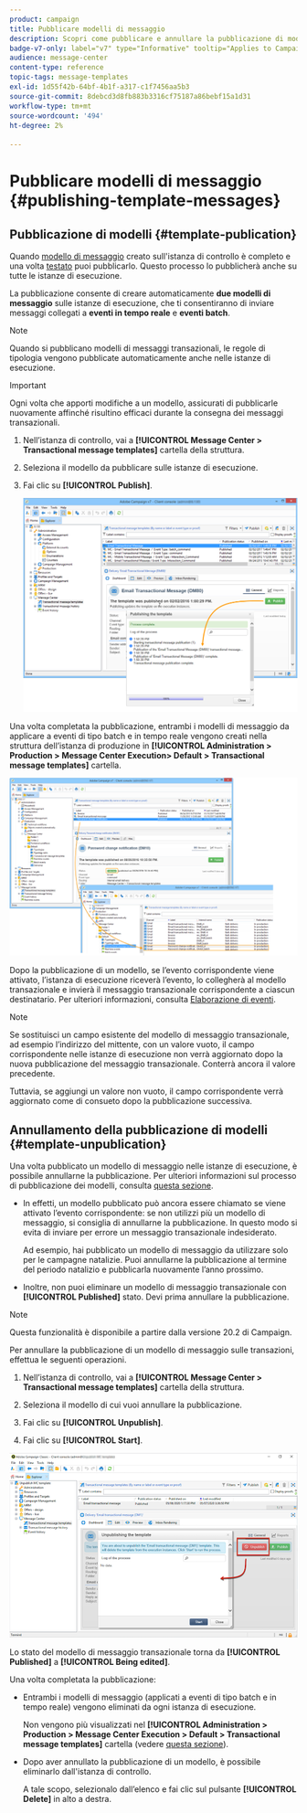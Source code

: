 ```yaml
---
product: campaign
title: Pubblicare modelli di messaggio
description: Scopri come pubblicare e annullare la pubblicazione di modelli di messaggi transazionali in Adobe Campaign Classic
badge-v7-only: label="v7" type="Informative" tooltip="Applies to Campaign Classic v7 only"
audience: message-center
content-type: reference
topic-tags: message-templates
exl-id: 1d55f42b-64bf-4b1f-a317-c1f7456aa5b3
source-git-commit: 8debcd3d8fb883b3316cf75187a86bebf15a1d31
workflow-type: tm+mt
source-wordcount: '494'
ht-degree: 2%

---
```


# Pubblicare modelli di messaggio {#publishing-template-messages}



## Pubblicazione di modelli {#template-publication}

Quando [modello di messaggio](../../message-center/using/creating-the-message-template.md) creato sull&#39;istanza di controllo è completo e una volta [testato](../../message-center/using/testing-message-templates.md) puoi pubblicarlo. Questo processo lo pubblicherà anche su tutte le istanze di esecuzione.

La pubblicazione consente di creare automaticamente **due modelli di messaggio** sulle istanze di esecuzione, che ti consentiranno di inviare messaggi collegati a **eventi in tempo reale** e **eventi batch**.

>[!NOTE]
>
>Quando si pubblicano modelli di messaggi transazionali, le regole di tipologia vengono pubblicate automaticamente anche nelle istanze di esecuzione.

>[!IMPORTANT]
>
>Ogni volta che apporti modifiche a un modello, assicurati di pubblicarle nuovamente affinché risultino efficaci durante la consegna dei messaggi transazionali.

1. Nell’istanza di controllo, vai a **[!UICONTROL Message Center > Transactional message templates]** cartella della struttura.
1. Seleziona il modello da pubblicare sulle istanze di esecuzione.
1. Fai clic su **[!UICONTROL Publish]**.

   ![](assets/messagecenter_publish_model_008.png)

Una volta completata la pubblicazione, entrambi i modelli di messaggio da applicare a eventi di tipo batch e in tempo reale vengono creati nella struttura dell’istanza di produzione in **[!UICONTROL Administration > Production > Message Center Execution> Default > Transactional message templates]** cartella.

![](assets/messagecenter_deployed_model_001.png)

Dopo la pubblicazione di un modello, se l’evento corrispondente viene attivato, l’istanza di esecuzione riceverà l’evento, lo collegherà al modello transazionale e invierà il messaggio transazionale corrispondente a ciascun destinatario. Per ulteriori informazioni, consulta [Elaborazione di eventi](../../message-center/using/about-event-processing.md).

>[!NOTE]
>
>Se sostituisci un campo esistente del modello di messaggio transazionale, ad esempio l’indirizzo del mittente, con un valore vuoto, il campo corrispondente nelle istanze di esecuzione non verrà aggiornato dopo la nuova pubblicazione del messaggio transazionale. Conterrà ancora il valore precedente.
>
>Tuttavia, se aggiungi un valore non vuoto, il campo corrispondente verrà aggiornato come di consueto dopo la pubblicazione successiva.

## Annullamento della pubblicazione di modelli {#template-unpublication}

Una volta pubblicato un modello di messaggio nelle istanze di esecuzione, è possibile annullarne la pubblicazione. Per ulteriori informazioni sul processo di pubblicazione dei modelli, consulta [questa sezione](#template-publication).

* In effetti, un modello pubblicato può ancora essere chiamato se viene attivato l’evento corrispondente: se non utilizzi più un modello di messaggio, si consiglia di annullarne la pubblicazione. In questo modo si evita di inviare per errore un messaggio transazionale indesiderato.

   Ad esempio, hai pubblicato un modello di messaggio da utilizzare solo per le campagne natalizie. Puoi annullarne la pubblicazione al termine del periodo natalizio e pubblicarla nuovamente l’anno prossimo.

* Inoltre, non puoi eliminare un modello di messaggio transazionale con **[!UICONTROL Published]** stato. Devi prima annullare la pubblicazione.

>[!NOTE]
>
>Questa funzionalità è disponibile a partire dalla versione 20.2 di Campaign.

Per annullare la pubblicazione di un modello di messaggio sulle transazioni, effettua le seguenti operazioni.

1. Nell’istanza di controllo, vai a **[!UICONTROL Message Center > Transactional message templates]** cartella della struttura.
1. Seleziona il modello di cui vuoi annullare la pubblicazione.
1. Fai clic su **[!UICONTROL Unpublish]**.

   <!--1. Fill in the **[!UICONTROL Log of the process]** field.-->

1. Fai clic su **[!UICONTROL Start]**.

![](assets/message-center-unpublish.png)

Lo stato del modello di messaggio transazionale torna da **[!UICONTROL Published]** a **[!UICONTROL Being edited]**.

Una volta completata la pubblicazione:

* Entrambi i modelli di messaggio (applicati a eventi di tipo batch e in tempo reale) vengono eliminati da ogni istanza di esecuzione.

   Non vengono più visualizzati nel **[!UICONTROL Administration > Production > Message Center Execution > Default > Transactional message templates]** cartella (vedere [questa sezione](#template-publication)).

* Dopo aver annullato la pubblicazione di un modello, è possibile eliminarlo dall&#39;istanza di controllo.

   A tale scopo, selezionalo dall’elenco e fai clic sul pulsante **[!UICONTROL Delete]** in alto a destra.
